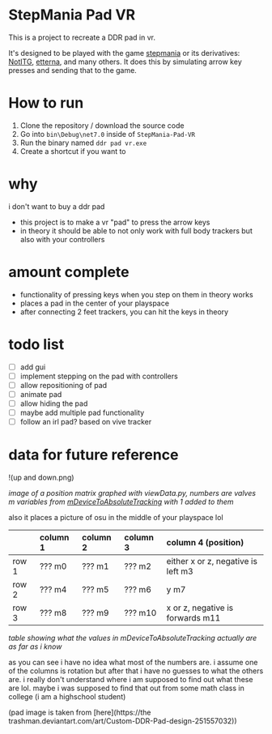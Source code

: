 # StepMania Pad VR
This is a project to recreate a DDR pad in vr.

It's designed to be played with the game [stepmania](https://www.stepmania.com/) or its derivatives: [NotITG](https://www.noti.tg/), [etterna](https://etternaonline.com), and many others. It does this by simulating arrow key presses and sending that to the game.

# How to run
1. Clone the repository / download the source code
2. Go into `bin\Debug\net7.0` inside of `StepMania-Pad-VR`
3. Run the binary named `ddr pad vr.exe`
4. Create a shortcut if you want to

# why

i don't want to buy a ddr pad

- this project is to make a vr "pad" to press the arrow keys
- in theory it should be able to not only work with full body trackers but also with your controllers

# amount complete
- functionality of pressing keys when you step on them in theory works
- places a pad in the center of your playspace
- after connecting 2 feet trackers, you can hit the keys in theory

# todo list
- [ ] add gui
- [ ] implement stepping on the pad with controllers
- [ ] allow repositioning of pad
- [ ] animate pad
- [ ] allow hiding the pad
- [ ] maybe add multiple pad functionality
- [ ] follow an irl pad? based on vive tracker

# data for future reference

!(up and down.png)

*image of a position matrix graphed with viewData.py, numbers are valves m variables from [mDeviceToAbsoluteTracking](https://valvesoftware.github.io/steamvr_unity_plugin/api/Valve.VR.TrackedDevicePose_t.html#Valve_VR_TrackedDevicePose_t_mDeviceToAbsoluteTracking) with 1 added to them*

also it places a picture of osu in the middle of your playspace lol

|       | column 1 | column 2 | column 3 | column 4 (position)                |
|:------|:---------|:---------|:---------|:-----------------------------------|
| row 1 | ??? m0   | ??? m1   | ??? m2   | either x or z, negative is left m3 |
| row 2 | ??? m4   | ??? m5   | ??? m6   | y m7                               |
| row 3 | ??? m8   | ??? m9   | ??? m10  | x or z, negative is forwards m11   |

*table showing what the values in mDeviceToAbsoluteTracking actually are as far as i know*

as you can see i have no idea what most of the numbers are. i assume one of the columns is rotation but after that i have no guesses to what the others are. i really don't understand where i am supposed to find out what these are lol. maybe i was supposed to find that out from some math class in college (i am a highschool student)

(pad image is taken from [here](https://the
trashman.deviantart.com/art/Custom-DDR-Pad-design-251557032))

